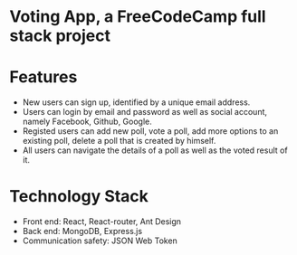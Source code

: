 Voting App, a FreeCodeCamp full stack project
============================================

# Features

+ New users can sign up, identified by a unique email address.
+ Users can login by email and password as well as social account, namely Facebook, Github, Google.
+ Registed users can add new poll, vote a poll, add more options to an existing poll, delete a poll that is created by himself.
+ All users can navigate the details of a poll as well as the voted result of it.

# Technology Stack

+ Front end: React, React-router, Ant Design
+ Back end: MongoDB, Express.js
+ Communication safety: JSON Web Token